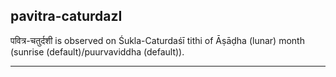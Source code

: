 ## pavitra-caturdazI
पवित्र-चतुर्दशी is observed on Śukla-Caturdaśī tithi of Āṣāḍha (lunar) month (sunrise (default)/puurvaviddha (default)).



---
